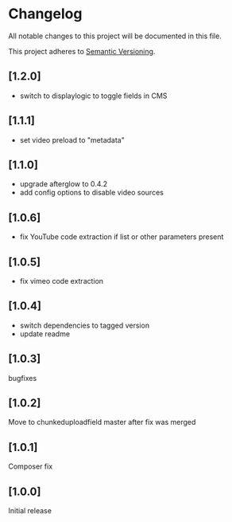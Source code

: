 # Changelog

All notable changes to this project will be documented in this file.

This project adheres to [Semantic Versioning](http://semver.org/).

## [1.2.0]

* switch to displaylogic to toggle fields in CMS

## [1.1.1]

* set video preload to "metadata"

## [1.1.0]

* upgrade afterglow to 0.4.2
* add config options to disable video sources

## [1.0.6]

* fix YouTube code extraction if list or other parameters present

## [1.0.5]

* fix vimeo code extraction

## [1.0.4]

* switch dependencies to tagged version
* update readme

## [1.0.3]

bugfixes

## [1.0.2]

Move to chunkeduploadfield master after fix was merged

## [1.0.1]

Composer fix

## [1.0.0]

Initial release
